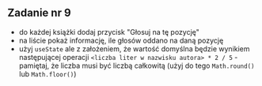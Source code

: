 ## Zadanie nr 9

- do każdej książki dodaj przycisk "Głosuj na tę pozycję"
- na liście pokaż informację, ile głosów oddano na daną pozycję
- użyj `useState` ale z założeniem, że wartość domyślna będzie wynikiem następującej operacji `<liczba liter w nazwisku autora> * 2 / 5` - pamiętaj, że liczba musi być liczbą całkowitą (użyj do tego `Math.round()` lub `Math.floor()`)
